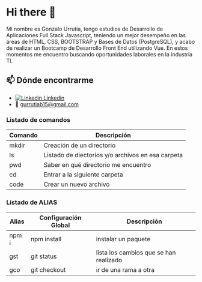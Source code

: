 # Hi there 👋



Mi nombre es Gonzalo Urrutia, tengo estudios de Desarrollo de Aplicaciones Full Stack Javascript, teniendo un mejor desempeño en las áreas de HTML, CSS, BOOTSTRAP y Bases de Datos (PostgreSQL), y acabo de realizar un Bootcamp de Desarrollo Front End utilizando Vue.
En estos momentos me encuentro buscando oportunidades laborales en la industria TI.


## 📫 Dónde encontrarme

- [![Linkedin](https://i.stack.imgur.com/gVE0j.png) Linkedin](https://www.linkedin.com/in/gonzalo-urrutia-baeza-73310636)
- :email: gurrutiab15@gmail.com

### Listado de comandos 


|Comando | Descripción                                      |
| --- | --- |
|mkdir   | Creación de un directorio                        |
|ls      | Listado de diectorios y/o archivos en esa carpeta|
|pwd     | Saber en qué directorio me encuentro             |
|cd      | Entrar a la siguiente carpeta                    | 
|code    | Crear un nuevo archivo                           |

### Listado de ALIAS

Alias | Configuración Global | Descripción |
| ---- | ----- | ------- |
| npm i | npm install  | instalar un paquete | 
|gst | git status | lista los cambios que se han realizado |
|gco | git checkout | ir de una rama a otra|
